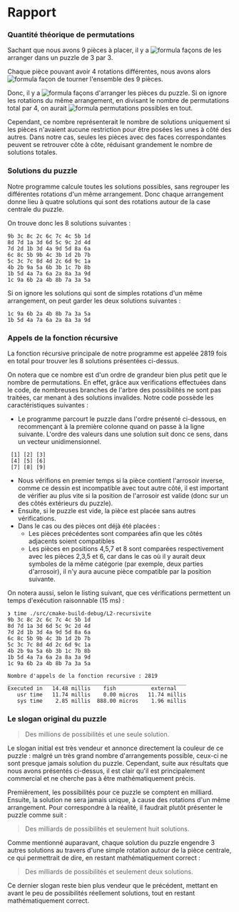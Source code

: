 # Rapport

### Quantité théorique de permutations

Sachant que nous avons 9 pièces à placer, il y a ![formula](https://render.githubusercontent.com/render/math?math=9!)
façons de les arranger dans un puzzle de 3 par 3.

Chaque pièce pouvant avoir 4 rotations différentes, nous avons
alors ![formula](https://render.githubusercontent.com/render/math?math=4^9)
façon de tourner l'ensemble des 9 pièces.

Donc, il y a ![formula](https://render.githubusercontent.com/render/math?math=4^9\cdot9!=95126814720) façons d'arranger
les pièces du puzzle. Si on ignore les rotations du même arrangement, en divisant le nombre de permutations total par 4,
on aurait ![formula](https://render.githubusercontent.com/render/math?math=4^8\cdot9!=23781703680) permutations
possibles en tout.

Cependant, ce nombre représenterait le nombre de solutions uniquement si les pièces n'avaient aucune restriction pour
être posées les unes à côté des autres. Dans notre cas, seules les pièces avec des faces correspondantes peuvent se
retrouver côte à côte, réduisant grandement le nombre de solutions totales.

### Solutions du puzzle

Notre programme calcule toutes les solutions possibles, sans regrouper les différentes rotations d'un même arrangement.
Donc chaque arrangement donne lieu à quatre solutions qui sont des rotations autour de la case centrale du puzzle.

On trouve donc les 8 solutions suivantes :

```
9b 3c 8c 2c 6c 7c 4c 5b 1d 
8d 7d 1a 3d 6d 5c 9c 2d 4d 
7d 2d 1b 3d 4a 9d 5d 8a 6a 
6c 8c 5b 9b 4c 3b 1d 2b 7b 
5c 3c 7c 8d 4d 2c 6d 9c 1a 
4b 2b 9a 5a 6b 3b 1c 7b 8b 
1b 5d 4a 7a 6a 2a 8a 3a 9d 
1c 9a 6b 2a 4b 8b 7a 3a 5a 
```

Si on ignore les solutions qui sont de simples rotations d'un même arrangement, on peut garder les deux solutions
suivantes :

```
1c 9a 6b 2a 4b 8b 7a 3a 5a
1b 5d 4a 7a 6a 2a 8a 3a 9d
```

### Appels de la fonction récursive

La fonction récursive principale de notre programme est appelée 2819 fois en total pour trouver les 8 solutions
présentées ci-dessus.

On notera que ce nombre est d'un ordre de grandeur bien plus petit que le nombre de permutations. En effet, grâce aux
verifications effectuées dans le code, de nombreuses branches de l'arbre des possibilités ne sont pas traitées, car
menant à des solutions invalides. Notre code possède les caractéristiques suivantes :

- Le programme parcourt le puzzle dans l'ordre présenté ci-dessous, en recommençant à la première colonne quand on passe
  à la ligne suivante. L'ordre des valeurs dans une solution suit donc ce sens, dans un vecteur unidimensionnel.

```
 [1] [2] [3]
 [4] [5] [6]
 [7] [8] [9]
```

- Nous vérifions en premier temps si la pièce contient l'arrosoir inverse, comme ce dessin est incompatible avec tout
  autre côté, il est important de vérifier au plus vite si la position de l'arrosoir est valide (donc sur un des côtés
  extérieurs du puzzle).
- Ensuite, si le puzzle est vide, la pièce est placée sans autres vérifications.
- Dans le cas ou des pièces ont déjà été placées :
    - Les pièces précédentes sont comparées afin que les côtés adjacents soient compatibles
    - Les pièces en positions 4,5,7 et 8 sont comparées respectivement avec les pièces 2,3,5 et 6, car dans le cas où il
      y aurait deux symboles de la même catégorie (par exemple, deux parties d'arrosoir), il n'y aura aucune pièce
      compatible par la position suivante.

On notera aussi, selon le listing suivant, que ces vérifications permettent un temps d'exécution raisonnable (15 ms) :

```
❯ time ./src/cmake-build-debug/L2-recursivite 
9b 3c 8c 2c 6c 7c 4c 5b 1d 
8d 7d 1a 3d 6d 5c 9c 2d 4d 
7d 2d 1b 3d 4a 9d 5d 8a 6a 
6c 8c 5b 9b 4c 3b 1d 2b 7b 
5c 3c 7c 8d 4d 2c 6d 9c 1a 
4b 2b 9a 5a 6b 3b 1c 7b 8b 
1b 5d 4a 7a 6a 2a 8a 3a 9d 
1c 9a 6b 2a 4b 8b 7a 3a 5a 

Nombre d'appels de la fonction recursive : 2819
________________________________________________________
Executed in   14.48 millis    fish           external
   usr time   11.74 millis    0.00 micros   11.74 millis
   sys time    2.85 millis  888.00 micros    1.96 millis
```

### Le slogan original du puzzle

> Des millions de possibilités et une seule solution.

Le slogan initial est très vendeur et annonce directement la couleur de ce puzzle : malgré un très grand nombre
d'arrangements possible, ceux-ci ne sont presque jamais solution du puzzle. Cependant, suite aux résultats que nous
avons présentés ci-dessus, il est clair qu'il est principalement commercial et ne cherche pas à être mathématiquement
précis.

Premièrement, les possibilités pour ce puzzle se comptent en milliard. Ensuite, la solution ne sera jamais unique, à
cause des rotations d'un même arrangement. Pour correspondre à la réalité, il faudrait plutôt présenter le puzzle comme
suit :

> Des milliards de possibilités et seulement huit solutions.

Comme mentionné auparavant, chaque solution du puzzle engendre 3 autres solutions au travers d'une simple rotation
autour de la pièce centrale, ce qui permettrait de dire, en restant mathématiquement correct :

> Des milliards de possibilités et seulement deux solutions.

Ce dernier slogan reste bien plus vendeur que le précédent, mettant en avant le peu de possibilités réellement
solutions, tout en restant mathématiquement correct.
